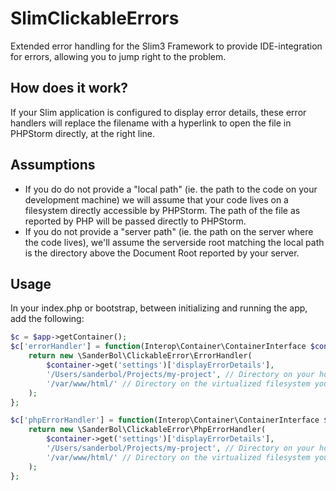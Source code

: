 # SlimClickableErrors
Extended error handling for the Slim3 Framework to provide IDE-integration for errors, allowing you to jump right to the problem.

## How does it work?
If your Slim application is configured to display error details, these error handlers will replace the filename with a hyperlink to open the file in PHPStorm directly, at the right line.

## Assumptions
- If you do do not provide a "local path" (ie. the path to the code on your development machine) we will assume that your code lives on a filesystem directly accessible by PHPStorm. The path of the file as reported by PHP will be passed directly to PHPStorm.
- If you do not provide a "server path" (ie. the path on the server where the code lives), we'll assume the serverside root matching the local path is the directory above the Document Root reported by your server.

## Usage
In your index.php or bootstrap, between initializing and running the app, add the following:

```php
$c = $app->getContainer();
$c['errorHandler'] = function(Interop\Container\ContainerInterface $container) {
    return new \SanderBol\ClickableError\ErrorHandler(
        $container->get('settings')['displayErrorDetails'],        
        '/Users/sanderbol/Projects/my-project', // Directory on your host OS. Optional.
        '/var/www/html/' // Directory on the virtualized filesystem your app runs on. Optional.
    );
};

$c['phpErrorHandler'] = function(Interop\Container\ContainerInterface $container) {
    return new \SanderBol\ClickableError\PhpErrorHandler(
        $container->get('settings')['displayErrorDetails'],        
        '/Users/sanderbol/Projects/my-project', // Directory on your host OS. Optional.
        '/var/www/html/' // Directory on the virtualized filesystem your app runs on. Optional.
    );
};
```
